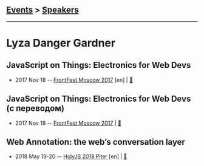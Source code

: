 ## [Events](../README.md) > [Speakers](../speakers.md)
---

# Lyza Danger Gardner

## JavaScript on Things: Electronics for Web Devs
- 2017 Nov 18 -- [FrontFest Moscow 2017](https://youtu.be/oF04gztJP2g) [en] | [:notebook:](https://speakerdeck.com/frontfest/lyza-danger-gardner)  
## JavaScript on Things: Electronics for Web Devs (с переводом)
- 2017 Nov 18 -- [FrontFest Moscow 2017](https://youtu.be/xjjs5Sxb_mg)  | [:notebook:](https://speakerdeck.com/frontfest/lyza-danger-gardner)  
## Web Annotation: the web’s conversation layer
- 2018 May 19-20 -- [HolyJS 2018 Piter](https://youtu.be/KFNeplO4aHk) [en] | [:notebook:](https://downloads.ctfassets.net/nn534z2fqr9f/5GilJ41BWooEGwoaAKuGoc/d77dd19c65d4f2f68ec2e929fda73921/Lyza_Gardner_Web_Annotation.pdf)  
